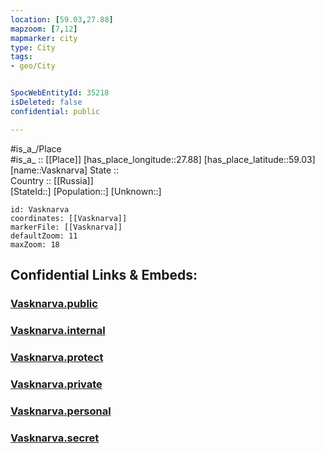 ```yaml
---
location: [59.03,27.88] 
mapzoom: [7,12] 
mapmarker: city 
type: City
tags:
- geo/City


SpocWebEntityId: 35218
isDeleted: false
confidential: public

---
```

#is_a_/Place  
#is_a_ :: [[Place]] 
[has_place_longitude::27.88] 
[has_place_latitude::59.03] 
[name::Vasknarva] 
State ::  
Country :: [[Russia]]  
[StateId::] 
[Population::] 
[Unknown::] 


```leaflet
id: Vasknarva
coordinates: [[Vasknarva]] 
markerFile: [[Vasknarva]] 
defaultZoom: 11 
maxZoom: 18
```


## Confidential Links & Embeds: 

### [Vasknarva.public](/_public/\Earth\Continent\Europe\Europe~East\Russia\Russia~NorthWest\Leningrad_Oblast\CityVasknarva.public.md) 

### [Vasknarva.internal](/_internal/\Earth\Continent\Europe\Europe~East\Russia\Russia~NorthWest\Leningrad_Oblast\CityVasknarva.internal.md) 

### [Vasknarva.protect](/_protect/\Earth\Continent\Europe\Europe~East\Russia\Russia~NorthWest\Leningrad_Oblast\CityVasknarva.protect.md) 

### [Vasknarva.private](/_private/\Earth\Continent\Europe\Europe~East\Russia\Russia~NorthWest\Leningrad_Oblast\CityVasknarva.private.md) 

### [Vasknarva.personal](/_personal/\Earth\Continent\Europe\Europe~East\Russia\Russia~NorthWest\Leningrad_Oblast\CityVasknarva.personal.md) 

### [Vasknarva.secret](/_secret/\Earth\Continent\Europe\Europe~East\Russia\Russia~NorthWest\Leningrad_Oblast\CityVasknarva.secret.md)

